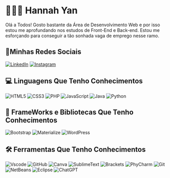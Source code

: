 # 👩🏻‍🎓 Hannah Yan

Olá a Todos! Gosto bastante da Área de Desenvolvimento Web e por isso estou me aprofundando nos estudos de Front-End e Back-end. 
Estou me esforçando para conseguir a tão sonhada vaga de emprego nesse ramo. 

## 📱Minhas Redes Sociais 
[![LinkedIn](https://img.shields.io/badge/LinkedIn-0077B5?style=for-the-badge&logo=linkedin&logoColor=white)](https://www.linkedin.com/in/hannah-yan-9b03a32a1/) 
[![Instagram](https://img.shields.io/badge/-Instagram-%23E4405F?style=for-the-badge&logo=instagram&logoColor=white)](https://www.instagram.com/hey4hill/)

## 💻 Linguagens Que Tenho Conhecimentos
![HTML5](https://img.shields.io/badge/HTML5-E34F26?style=for-the-badge&logo=html5&logoColor=white)
![CSS3](https://img.shields.io/badge/CSS3-1572B6?style=for-the-badge&logo=css3&logoColor=white)
![PHP](https://img.shields.io/badge/PHP-777BB4?style=for-the-badge&logo=php&logoColor=white)
![JavaScript](https://img.shields.io/badge/JavaScript-F7DF1E?style=for-the-badge&logo=javascript&logoColor=black)
![Java](https://img.shields.io/badge/java-%23ED8B00.svg?style=for-the-badge&logo=openjdk&logoColor=white)
![Python](https://img.shields.io/badge/python-3670A0?style=for-the-badge&logo=python&logoColor=ffdd54)

## 📂 FrameWorks e Bibliotecas Que Tenho Conhecimentos
![Bootstrap](https://img.shields.io/badge/-boostrap-7532F9?style=for-the-badge&logo)
![Materialize](https://img.shields.io/badge/-materialize-EE6E73?style=for-the-badge&logo)
![WordPress](https://img.shields.io/badge/-wordpress-0675C4?style=for-the-badge&logo)

## 🛠️ Ferramentas Que Tenho Conhecimentos

![Vscode](https://img.shields.io/badge/Vscode-007ACC?style=for-the-badge&logo)
![GitHub](https://img.shields.io/badge/GitHub-100000?style=for-the-badge&logo)
![Canva](https://img.shields.io/badge/Canva-8B3DFF?style=for-the-badge&logo)
![SublimeText](https://img.shields.io/badge/SublimeText-FF9800?style=for-the-badge&logo)
![Brackets](https://img.shields.io/badge/Brackets-28A9E1?style=for-the-badge&logo)
![PhyCharm](https://img.shields.io/badge/PhyCharm-000000?style=for-the-badge&logo)
![Git](https://img.shields.io/badge/Git-E94E31?style=for-the-badge&logo)
![NetBeans](https://img.shields.io/badge/NetBeans-B8C7CE?style=for-the-badge&logo)
![Eclipse](https://img.shields.io/badge/Eclipse-392E6F?style=for-the-badge&logo)
![ChatGPT](https://img.shields.io/badge/ChatGPT-16A180?style=for-the-badge&logo)





